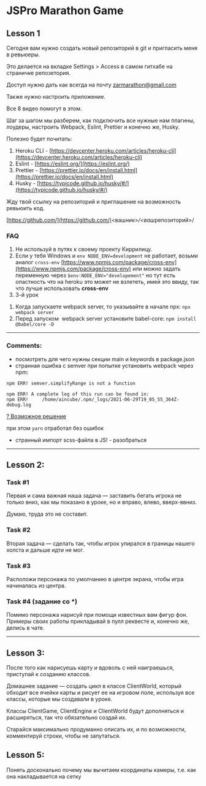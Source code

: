 # JSPro Marathon Game

## Lesson 1

Сегодня вам нужно создать новый репозиторий в git и пригласить меня в ревьюеры.

Это делается на вкладке Settings > Access в самом гитхабе на страничке репозетория.

Доступ нужно дать как всегда на почту [zarmarathon@gmail.com](mailto:zarmarathon@gmail.com)

Также нужно настроить приложение.

Все 8 видео помогут в этом.

Шаг за шагом мы разберем, как подключить все нужные нам плагины, лоудеры, настроить Webpack, Eslint, Prettier и конечно же, Husky.

Полезно будет почитать:

1. Heroku CLI - [https://devcenter.heroku.com/articles/heroku-cli](https://devcenter.heroku.com/articles/heroku-cli)
2. Eslint - [https://eslint.org/](https://eslint.org/)
3. Prettier - [https://prettier.io/docs/en/install.html](https://prettier.io/docs/en/install.html)
4. Husky - [https://typicode.github.io/husky/#/](https://typicode.github.io/husky/#/)

Жду твой ссылку на репозиторий и приглашение на возможность ревьюить код.

[https://github.com/](https://github.com/)<ваш*ник>/<ваш*репозиторий>/

### FAQ

1. Не используй в путях к своему проекту Киррилицу.
2. Если у тебя Windows и `env NODE_ENV=development` не работает, возьми аналог `cross-env` [https://www.npmjs.com/package/cross-env](https://www.npmjs.com/package/cross-env) или можно задать переменную через `$env:NODE_ENV="developement"` но тут есть опастность что на heroku это может не взлететь, имей это ввиду, так что лучше использовать **cross-env**
3. 3-й урок

1) Когда запускаете webpack server, то указывайте в начале npx: `npx webpack server`
2) Перед запуском  webpack server установите babel-core: `npm install @babel/core -D`

---

### Comments:

- посмотреть для чего нужны секции main и keywords в package.json
- странная ошибка с semver при попытке установить webpack через npm:

```
npm ERR! semver.simplifyRange is not a function

npm ERR! A complete log of this run can be found in:
npm ERR!     /home/aincube/.npm/_logs/2021-06-29T19_05_55_364Z-debug.log
```

[? Возможнoе решение](https://stackoverflow.com/questions/66729025/npm-err-semver-simplifyrange-is-not-a-function)

при этом `yarn` отработал без ошибок

- странный импорт scss-файла в JS! - разобраться

---

## Lesson 2:
### Task #1

Первая и сама важная наша задача — заставить бегать игрока не только вниз, как мы показано в уроке, но и вправо, влево, вверх-ввниз.

Думаю, труда это не составит.

### Task #2

Вторая задача — сделать так, чтобы игрок упирался в границы нашего холста и дальше идти не мог.

### Task #3

Расположи персонажа по умолчанию в центре экрана, чтобы игра начиналась из центра.

### Task #4 (задание со *)

Помимо персонажа нарисуй при помощи известных вам фигур фон. Примеры своих работы прикладывай в пулл реквесте и, конечно же, делись в чате.

---

## Lesson 3:
После того как нарисуешь карту и вдоволь с ней наиграешься, приступай к созданию классов.

Домашнее задание — создать цикл в классе ClientWorld, который обходит все ячейки карты и рисует ее на игровом поле, используя все классы, которые мы создавали в уроке.

Классы ClientGame, ClientEngine и ClientWorld будут дополняться и расширяться, так что обязательно создай их.

Старайся максимально продуманно описать их, и по возможности, комментируй строки, чтобы не запутаться.

## Lesson 5: 
Понять досконально почему мы вычитаем координаты камеры, т.е. как она накладывается на сетку
